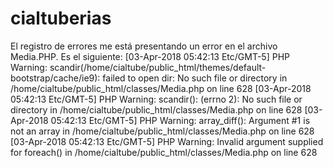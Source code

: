 # cialtuberias
El registro de errores me está presentando un error en el archivo Media.PHP. Es el siguiente:
[03-Apr-2018 05:42:13 Etc/GMT-5] PHP Warning:  scandir(/home/cialtube/public_html/themes/default-bootstrap/cache/ie9): failed to open dir: No such file or directory in /home/cialtube/public_html/classes/Media.php on line 628
[03-Apr-2018 05:42:13 Etc/GMT-5] PHP Warning:  scandir(): (errno 2): No such file or directory in /home/cialtube/public_html/classes/Media.php on line 628
[03-Apr-2018 05:42:13 Etc/GMT-5] PHP Warning:  array_diff(): Argument #1 is not an array in /home/cialtube/public_html/classes/Media.php on line 628
[03-Apr-2018 05:42:13 Etc/GMT-5] PHP Warning:  Invalid argument supplied for foreach() in /home/cialtube/public_html/classes/Media.php on line 628
